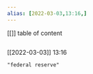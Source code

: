 ```yaml
---
alias: [2022-03-03,13:16,]
---
```

[[]]
table of content
```toc
```

[[2022-03-03]] 13:16

```query
"federal reserve"
```